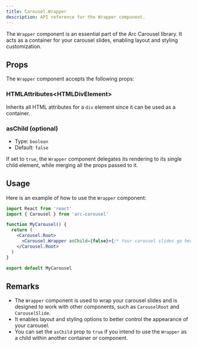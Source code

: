 ```yaml
---
title: Carousel.Wrapper
description: API reference for the Wrapper component.
---
```


The `Wrapper` component is an essential part of the Arc Carousel library. It acts as a container for your carousel slides, enabling layout and styling customization.

## Props

The `Wrapper` component accepts the following props:

### HTMLAttributes\<HTMLDivElement\>

Inherits all HTML attributes for a `div` element since it can be used as a container.

### asChild (optional)

- Type: `boolean`
- Default: `false`

If set to `true`, the `Wrapper` component delegates its rendering to its single child element, while merging all the props passed to it.

## Usage

Here is an example of how to use the `Wrapper` component:

```jsx
import React from 'react'
import { Carousel } from 'arc-carousel'

function MyCarousel() {
  return (
    <Carousel.Root>
      <Carousel.Wrapper asChild={false}>{/* Your carousel slides go here */}</Carousel.Wrapper>
    </Carousel.Root>
  )
}

export default MyCarousel
```

## Remarks

- The `Wrapper` component is used to wrap your carousel slides and is designed to work with other components, such as `CarouselRoot` and `CarouselSlide`.
- It enables layout and styling options to better control the appearance of your carousel.
- You can set the `asChild` prop to `true` if you intend to use the `Wrapper` as a child within another container or component.
